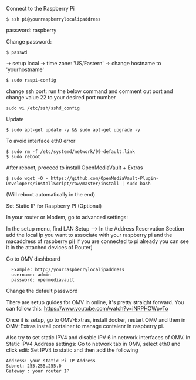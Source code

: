 
Connect to the Raspberry Pi
```
$ ssh pi@yourraspberrylocalipaddress
```
password: raspberry

Change password:
```
$ passwd
```

-> setup local
-> time zone: 'US/Eastern'
-> change hostname to 'yourhostname'
```
$ sudo raspi-config
```

change ssh port: run the below command and comment out port and change value 22 to your desired port number
```
sudo vi /etc/ssh/sshd_config
```

Update
```
$ sudo apt-get update -y && sudo apt-get upgrade -y
```

To avoid interface eth0 error
```
$ sudo rm -f /etc/systemd/network/99-default.link
$ sudo reboot
```

After reboot, proceed to install OpenMediaVault + Extras
```
$ sudo wget -O - https://github.com/OpenMediaVault-Plugin-Developers/installScript/raw/master/install | sudo bash
```
(Will reboot automatically in the end)

Set Static IP for Raspberry PI (Optional)

In your router or Modem, go to advanced settings:

In the setup menu, find LAN Setup --> 
In the Address Reservation Section add the local Ip you want to associate with your raspberry pi and the macaddress of raspberry pi( if you are connected to pi already you can see it in the  attached devices of Router)


Go to OMV dashboard
```
  Example: http://yourraspberrylocalipaddress
  username: admin
  password: openmediavault
```
Change the default password

There are setup guides for OMV in online, it's pretty straight forward.
You can follow this: https://www.youtube.com/watch?v=iNRPHOWpvTo


Once it is setup, go to OMV-Extras, install docker, restart OMV and then in OMV-Extras install portainer to manage contaienr in raspberry pi.


Also try to set static IPV4 and disable IPV 6 in network interfaces of OMV. In Static IPV4 Address settings:
Go to network tab in OMV, select eth0 and click edit: Set IPV4 to static and then add the following

```
Address: your static Pi IP Address
Subnet: 255.255.255.0
Gateway : your router IP

```
